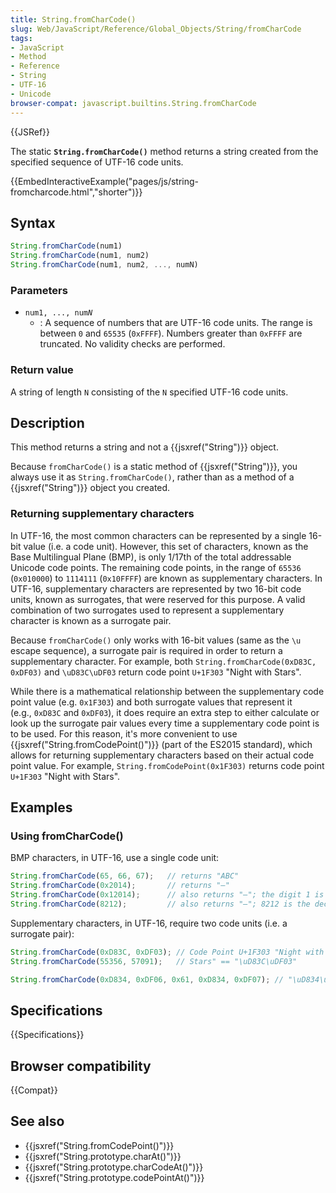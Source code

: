 ```yaml
---
title: String.fromCharCode()
slug: Web/JavaScript/Reference/Global_Objects/String/fromCharCode
tags:
- JavaScript
- Method
- Reference
- String
- UTF-16
- Unicode
browser-compat: javascript.builtins.String.fromCharCode
---
```

{{JSRef}}

The static **`String.fromCharCode()`** method returns a string created from the
specified sequence of UTF-16 code units.

{{EmbedInteractiveExample("pages/js/string-fromcharcode.html","shorter")}}

## Syntax

```js
String.fromCharCode(num1)
String.fromCharCode(num1, num2)
String.fromCharCode(num1, num2, ..., numN)
```

### Parameters

*   <code>num1, ..., num<em>N</em></code>
    *   : A sequence of numbers that are UTF-16 code units. The range is between `0`
        and `65535` (`0xFFFF`). Numbers greater than `0xFFFF` are truncated. No
        validity checks are performed.

### Return value

A string of length `N` consisting of the `N` specified UTF-16 code units.

## Description

This method returns a string and not a {{jsxref("String")}} object.

Because `fromCharCode()` is a static method of {{jsxref("String")}}, you
always use it as `String.fromCharCode()`, rather than as a method of a
{{jsxref("String")}} object you created.

### Returning supplementary characters

In UTF-16, the most common characters can be represented by a single 16-bit
value (i.e. a code unit). However, this set of characters, known as the Base
Multilingual Plane (BMP), is only 1/17th of the total addressable Unicode code
points. The remaining code points, in the range of `65536` (`0x010000`) to
`1114111` (`0x10FFFF`) are known as supplementary characters. In UTF-16,
supplementary characters are represented by two 16-bit code units, known as
surrogates, that were reserved for this purpose. A valid combination of two
surrogates used to represent a supplementary character is known as a surrogate
pair.

Because `fromCharCode()` only works with 16-bit values (same as the `\u` escape
sequence), a surrogate pair is required in order to return a supplementary
character. For example, both `String.fromCharCode(0xD83C, 0xDF03)` and
`\uD83C\uDF03` return code point `U+1F303` "Night with Stars".

While there is a mathematical relationship between the supplementary code point
value (e.g. `0x1F303`) and both surrogate values that represent it
(e.g., `0xD83C` and `0xDF03`), it does require an extra step to either calculate
or look up the surrogate pair values every time a supplementary code point is to
be used. For this reason, it's more convenient to use
{{jsxref("String.fromCodePoint()")}} (part of the ES2015 standard),
which allows for returning supplementary characters based on their actual code
point value. For example, `String.fromCodePoint(0x1F303)` returns code point
`U+1F303` "Night with Stars".

## Examples

### Using fromCharCode()

BMP characters, in UTF-16, use a single code unit:

```js
String.fromCharCode(65, 66, 67);   // returns "ABC"
String.fromCharCode(0x2014);       // returns "—"
String.fromCharCode(0x12014);      // also returns "—"; the digit 1 is truncated and ignored
String.fromCharCode(8212);         // also returns "—"; 8212 is the decimal form of 0x2014
```

Supplementary characters, in UTF-16, require two code units (i.e. a surrogate
pair):

```js
String.fromCharCode(0xD83C, 0xDF03); // Code Point U+1F303 "Night with
String.fromCharCode(55356, 57091);   // Stars" == "\uD83C\uDF03"

String.fromCharCode(0xD834, 0xDF06, 0x61, 0xD834, 0xDF07); // "\uD834\uDF06a\uD834\uDF07"
```

## Specifications

{{Specifications}}

## Browser compatibility

{{Compat}}

## See also

*   {{jsxref("String.fromCodePoint()")}}
*   {{jsxref("String.prototype.charAt()")}}
*   {{jsxref("String.prototype.charCodeAt()")}}
*   {{jsxref("String.prototype.codePointAt()")}}
